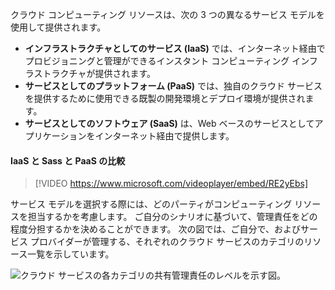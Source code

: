 クラウド コンピューティング リソースは、次の 3 つの異なるサービス モデルを使用して提供されます。

- **インフラストラクチャとしてのサービス (IaaS)** では、インターネット経由でプロビジョニングと管理ができるインスタント コンピューティング インフラストラクチャが提供されます。
- **サービスとしてのプラットフォーム (PaaS)** では、独自のクラウド サービスを提供するために使用できる既製の開発環境とデプロイ環境が提供されます。
- **サービスとしてのソフトウェア (SaaS)** は、Web ベースのサービスとしてアプリケーションをインターネット経由で提供します。

#### <a name="iaas-versus-sass-versus-paas"></a>IaaS と Sass と PaaS の比較

> [!VIDEO https://www.microsoft.com/videoplayer/embed/RE2yEbs]

サービス モデルを選択する際には、どのパーティがコンピューティング リソースを担当するかを考慮します。 ご自分のシナリオに基づいて、管理責任をどの程度分担するかを決めることができます。 次の図では、ご自分で、およびサービス プロバイダーが管理する、それぞれのクラウド サービスのカテゴリのリソース一覧を示しています。

![クラウド サービスの各カテゴリの共有管理責任のレベルを示す図。](../media/3-shared-responsibility.png)
